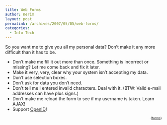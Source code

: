 ```yaml
---
title: Web Forms
author: Kerim
layout: post
permalink: /archives/2007/05/05/web-forms/
categories:
  - Info Tech
---
```

So you want me to give you all my personal data? Don&#8217;t make it any more difficult than it has to be.

  * Don&#8217;t make me fill it out more than once. Something is incorrect or missing? Let me come back and fix it later. 
  * Make it very, very, clear why your system isn&#8217;t accepting my data. 
  * Don&#8217;t use selection boxes. 
  * Don&#8217;t ask for data you don&#8217;t need. 
  * Don&#8217;t tell me I entered invalid characters. Deal with it. (BTW: Valid e-mail addresses can have plus signs.) 
  * Don&#8217;t make me reload the form to see if my username is taken. Learn AJAX! 
  * Support <a href="http://openid.net/" onclick="_gaq.push(['_trackEvent', 'outbound-article', 'http://openid.net/', 'OpenID']);" >OpenID</a>! 

<!-- technorati tags start -->

<div style="text-align:right;">
  <span style="font-size:x-small;">{<a href="http://www.technorati.com/tag/forms" onclick="_gaq.push(['_trackEvent', 'outbound-article', 'http://www.technorati.com/tag/forms', 'forms']);"  rel="tag">forms</a>}</span>


<!-- technorati tags end -->


